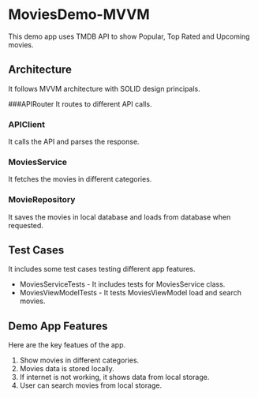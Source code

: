 # MoviesDemo-MVVM
This demo app uses TMDB API to show Popular, Top Rated and Upcoming movies.

## Architecture
It follows MVVM architecture with SOLID design principals.

###APIRouter
It routes to different API calls.

### APIClient
It calls the API and parses the response.

### MoviesService
It fetches the movies in different categories.

### MovieRepository
It saves the movies in local database and loads from database when requested.

## Test Cases
It includes some test cases testing different app features.

* MoviesServiceTests - It includes tests for MoviesService class.
* MoviesViewModelTests - It tests MoviesViewModel load and search movies.

## Demo App Features 
Here are the key featues of the app.
1. Show movies in different categories.
2. Movies data is stored locally.
3. If internet is not working, it shows data from local storage.
4. User can search movies from local storage.


